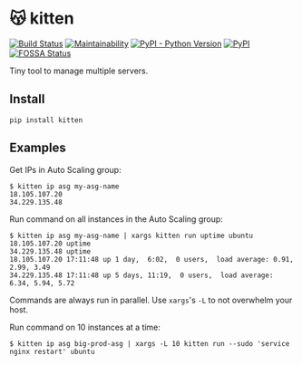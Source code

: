 # 😽 kitten

[![Build Status](https://travis-ci.org/hoffa/kitten.svg?branch=master)](https://travis-ci.org/hoffa/kitten) [![Maintainability](https://api.codeclimate.com/v1/badges/c47c16854e850f077fbb/maintainability)](https://codeclimate.com/github/hoffa/awsutil/maintainability) [![PyPI - Python Version](https://img.shields.io/pypi/pyversions/kitten.svg)](https://pypi.org/project/kitten) [![PyPI](https://img.shields.io/pypi/v/kitten.svg)](https://pypi.python.org/pypi/kitten) [![FOSSA Status](https://app.fossa.io/api/projects/git%2Bgithub.com%2Fhoffa%2Fdamn.svg?type=shield)](https://app.fossa.io/projects/git%2Bgithub.com%2Fhoffa%2Fdamn?ref=badge_shield)

Tiny tool to manage multiple servers.

## Install

```
pip install kitten
```

## Examples

Get IPs in Auto Scaling group:

```
$ kitten ip asg my-asg-name
18.105.107.20
34.229.135.48
```

Run command on all instances in the Auto Scaling group:

```
$ kitten ip asg my-asg-name | xargs kitten run uptime ubuntu
18.105.107.20 uptime
34.229.135.48 uptime
18.105.107.20 17:11:48 up 1 day,  6:02,  0 users,  load average: 0.91, 2.99, 3.49
34.229.135.48 17:11:48 up 5 days, 11:19,  0 users,  load average: 6.34, 5.94, 5.72
```

Commands are always run in parallel. Use `xargs`'s `-L` to not overwhelm your host.

Run command on 10 instances at a time:
```
$ kitten ip asg big-prod-asg | xargs -L 10 kitten run --sudo 'service nginx restart' ubuntu
```

